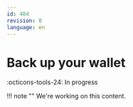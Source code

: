 ```yaml
---
id: 484
revision: 0
language: en
---
```


# Back up your wallet

:octicons-tools-24: In progress

!!! note ""
We're working on this content.
